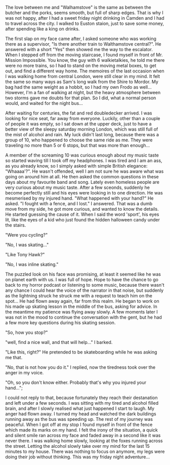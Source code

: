 The love between me and "Walhamstove" is the same as between the butcher and the porks, seems smooth, but full of sharp edges. That is why I was not happy, after I had a sweet friday night drinking in Camden and I had to travel across the city. I walked to Euston staion, just to save some money, after spending like a king on drinks.

The first slap on my face came after, I asked someone who was working there as a supervisor, "Is there another train to Walthamstove central?". He answered with a short "Yes" then showed me the way to the escalator. When I stepped off from the moving staircase, I found myself in front of Mr. Mission Impossible. You know, the guy with 6 walkietalkies, he told me there were no more trains, so I had to stand on the moving metal boxes, to get out, and find a different way home.
The memoires of the last occasion when I was walking home from central London, were still clear in my mind. It felt the same so many ways as Sam&#39;s long walk from the Shire to Mordor. My bag had the same weight as a hobbit, so I had my own Frodo as well...
However, I&#39;m a fan of walking at night, but the heavy atmosphere between two storms gave me doubts for that plan. So I did, what a normal person would, and waited for the night bus...

After waiting for centuries, the fat and red doubledecker arrived. I was looking for nice seat, far away from everyone. Luckily, other than a couple of people it was empty, so I sat down at the upper deck, just to have a better view of the sleepy saturday morning London, which was still full of the mist of alcohol and rain.
My luck didn&#39;t last long, because there was a group of 10, who happened to choose the same ride as me. They were traveling no more than 5 or 6 stops, but that was more than enough...

A member of the screaming 10 was curious enough about my music taste so started waving till I took off my headphones. I was tired and I am an ass, as you already know, so I simply asked with simple British elegance: "Whaaaa'?".
He wasn&#39;t offended, well I am not sure he was aware what was going on around him at all. He then asked the common questions in these days about my favourite band and song. Lately even homeless people are very curious about my music taste.
After a few sceonds, suddenly he become perfectly still and his eyes were looking in to one direction. He was mesmerised by my injured hand.
"What happened with your hand?" He asked.
"I fought with a fence, and I lost." I answered.
That was a dumb move from my side, he got more curious, and wanted to know the details. He started guessing the cause of it. When I said the word &#39;sport&#39;, his eyes lit, like the eyes of a kid who just found the hidden halloween candy under the stairs.

"Were you cycling?"

"No, I was skating..."
 
"Like Tony Hawk?"

"No, I was inline skating."

The puzzled look on his face was promising, at least it seemed like he was on planet earth with us. I was full of hope. Hope to have the chance to go back to my horror podcast or listening to some music, because there wasn&#39;t any chance I could hear the voice of the narrator in that noise, but suddenly as the lightning struck he struck me with a request to teach him on the spot...
He had flown away again, far from this realm. He began to work on his made up skating lesson in the middle of the bus, asking for advice. In the meantime my patience was flying away slowly. A few moments later I was not in the mood to continue the conversation with the gent, but he had a few more key questions during his skating session.

"So, how you stop?"

"well, find a nice wall, and that will help..." I barked.

"Like this, right?" He pretended to be skateboarding while he was asking me that.

"No, that is not how you do it." I replied, now the tiredness took over the anger in my voice.

"Oh, so you don't know either. Probably that's why you injured your hand...";

I could not reply to that, because fortunately they reach their destanation and left under a few seconds. I was sitting with my tired and alcohol filled brain, and after I slowly realised what just happened I start to laugh. My anger had flown away. I turned my head and watched the dark buildings running away as the bus was speeding up.
The rest of my journey was peaceful. When I got off at my stop I found myself in front of the fence which made its marks on my hand. I felt the irony of the situation, a quick and silent smile ran across my face and faded away in a second like it was never there.
I was walking home slowly, looking at the foxes running across the street. Letting the alcohol slowly take over my mind for the last 15 minutes to my house. There was nothing to focus on anymore, my legs were doing their job without thinking. This was my friday night adventure...